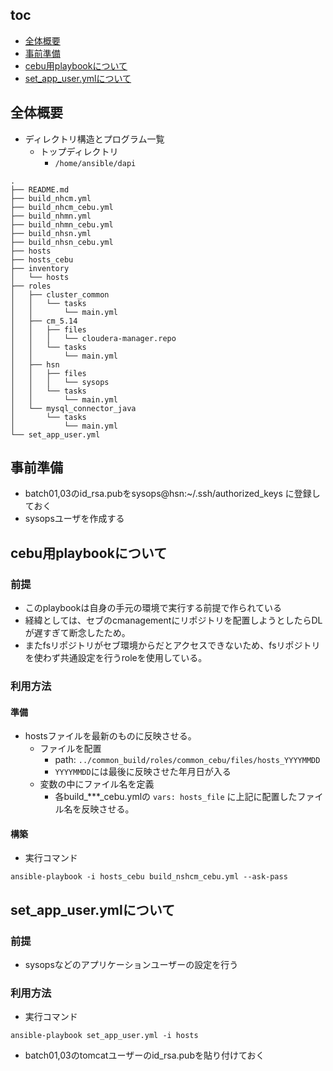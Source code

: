 ## toc
* [全体概要](#全体概要)
* [事前準備](#事前準備)
* [cebu用playbookについて](#cebu用playbookについて)
* [set_app_user.ymlについて](#set_app_user)

## 全体概要
* ディレクトリ構造とプログラム一覧
	* トップディレクトリ
		* `/home/ansible/dapi`

```
.
├── README.md
├── build_nhcm.yml
├── build_nhcm_cebu.yml
├── build_nhmn.yml
├── build_nhmn_cebu.yml
├── build_nhsn.yml
├── build_nhsn_cebu.yml
├── hosts
├── hosts_cebu
├── inventory
│   └── hosts
├── roles
│   ├── cluster_common
│   │   └── tasks
│   │       └── main.yml
│   ├── cm_5.14
│   │   ├── files
│   │   │   └── cloudera-manager.repo
│   │   └── tasks
│   │       └── main.yml
│   ├── hsn
│   │   ├── files
│   │   │   └── sysops
│   │   └── tasks
│   │       └── main.yml
│   └── mysql_connector_java
│       └── tasks
│           └── main.yml
└── set_app_user.yml
```

## 事前準備
* batch01,03のid_rsa.pubをsysops@hsn:~/.ssh/authorized_keys に登録しておく
* sysopsユーザを作成する

## cebu用playbookについて
### 前提
* このplaybookは自身の手元の環境で実行する前提で作られている
* 経緯としては、セブのcmanagementにリポジトリを配置しようとしたらDLが遅すぎて断念したため。
* またfsリポジトリがセブ環境からだとアクセスできないため、fsリポジトリを使わず共通設定を行うroleを使用している。

### 利用方法
#### 準備
* hostsファイルを最新のものに反映させる。
	* ファイルを配置
		* path: `../common_build/roles/common_cebu/files/hosts_YYYYMMDD`
		* `YYYYMMDD`には最後に反映させた年月日が入る
	* 変数の中にファイル名を定義
		* 各build_***_cebu.ymlの `vars: hosts_file` に上記に配置したファイル名を反映させる。

#### 構築
* 実行コマンド

```
ansible-playbook -i hosts_cebu build_nshcm_cebu.yml --ask-pass
```

## set_app_user.ymlについて
### 前提
* sysopsなどのアプリケーションユーザーの設定を行う

### 利用方法
* 実行コマンド

```
ansible-playbook set_app_user.yml -i hosts 
```

* batch01,03のtomcatユーザーのid_rsa.pubを貼り付けておく
